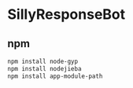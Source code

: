 # SillyResponseBot

## npm
```sh
npm install node-gyp  
npm install nodejieba  
npm install app-module-path  
```